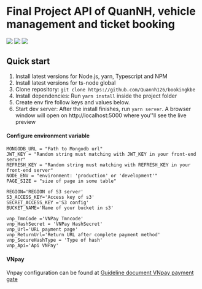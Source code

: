 # Final Project API of **QuanNH**, vehicle management and ticket booking

<p>

<img src="https://img.shields.io/badge/Backend-NodeJS-green?style=for-the-badge&logo=node.js">
<img src="https://shields.io/badge/TypeScript-3178C6?logo=TypeScript&logoColor=FFF&style=for-the-badge">
<img src="https://img.shields.io/badge/DataBase-MongoDB-lightgreen?style=for-the-badge&logo=mongoDB">

</p>

## Quick start

<ol>
    <li>Install latest versions for Node.js, yarn, Typescript and NPM</li>
    <li>Install latest versions for ts-node global </li>
    <li>Clone repository: <code>git clone https://github.com/Quannh126/bookingkbe</code></li>
    <li>Install dependencies: Run <code>yarn install</code> inside the project folder</li>
    <li>Create env fire follow keys and values below. </li>
    <li>Start dev server: After the install finishes, run <code>yarn server</code>. A browser window will open on http://localhost:5000 where you''ll see the live preview</li>
</ol>

#### Configure environment variable

```
MONGODB_URL = "Path to Mongodb url"
JWT_KEY = "Random string must matching with JWT_KEY in your front-end server"
REFRESH_KEY = "Random string must matching with REFRESH_KEY in your front-end server"
NODE_ENV = "environment: 'production' or 'development'"
PAGE_SIZE = "size of page in some table"

REGION='REGION of S3 server'
S3_ACCESS_KEY='Access key of s3'
SECRET_ACCESS_KEY ='S3 config'
BUCKET_NAME='Name of your bucket in s3'

vnp_TmnCode ='VNPay Tmncode'
vnp_HashSecret = 'VNPay HashSecret'
vnp_Url='URL payment page'
vnp_ReturnUrl='Return URL after complete payment method'
vnp_SecureHashType = 'Type of hash'
vnp_Api='Api VNPay'
```

#### VNpay

Vnpay configuration can be found at [Guideline document VNpay payment gate](https://sandbox.vnpayment.vn/apis/docs/huong-dan-tich-hop/)
